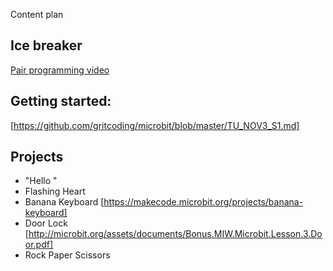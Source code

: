 Content plan

## Ice breaker
[Pair programming video](https://www.youtube.com/watch?v=vgkahOzFH2Q)

## Getting started:
[https://github.com/gritcoding/microbit/blob/master/TU_NOV3_S1.md]

## Projects
* "Hello <name>"
* Flashing Heart
* Banana Keyboard [https://makecode.microbit.org/projects/banana-keyboard]
* Door Lock [http://microbit.org/assets/documents/Bonus.MIW.Microbit.Lesson.3.Door.pdf]
* Rock Paper Scissors

